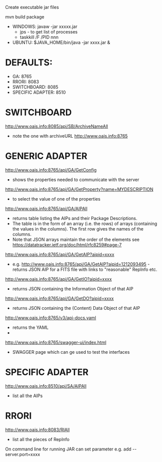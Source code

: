 Create executable jar files

mvn build package

- WINDOWS: javaw -jar xxxxx.jar
  - jps - to get list of processes
  - taskkill /F /PID nnn
- UBUNTU:  $JAVA_HOME/bin/java -jar xxxx.jar &

# DEFAULTS:
- GA: 8765
- RRORI: 8083
- SWITCHBOARD: 8085
- SPECIFIC ADAPTER: 8510

# SWITCHBOARD
http://www.oais.info:8085/api/SB/ArchiveNameAll
- note the one with archiveURL http://www.oais.info:8765

# GENERIC ADAPTER
http://www.oais.info:8765/api/GA/GetConfig
- shows the properties needed to communicate with the server

http://www.oais.info:8765/api/GA/GetProperty?name=MYDESCRIPTION
- to select the value of one of the properties

http://www.oais.info:8765/api/GA/AIPAll		
- returns table listing the AIPs and their Package Descriptions.
- The table is in the form of an array (i.e. the rows) of arrays (containing the values in the columns). The first row gives the names of the columns.
- Note that JSON arrays maintain the order of the elements see https://datatracker.ietf.org/doc/html/rfc8259#page-7

http://www.oais.info:8765/api/GA/GetAIP?aipid=xxxx 
- e.g. http://www.oais.info:8765/api/GA/GetAIP?aipid=1212093495 - returns JSON AIP for a FITS file with links to "reasonable" RepInfo etc.

http://www.oais.info:8765/api/GA/GetIO?aipid=xxxx   
- returns JSON containing the Information Object of that AIP

http://www.oais.info:8765/api/GA/GetDO?aipid=xxxx   
- returns JSON containing the (Content) Data Object of that AIP

http://www.oais.info:8765/v3/api-docs.yaml
- returns the YAML
- 
http://www.oais.info:8765/swagger-ui/index.html
- SWAGGER page which can ge used to test the interfaces


# SPECIFIC ADAPTER
http://www.oais.info:8510/api/SA/AIPAll
- list all the AIPs

# RRORI
http://www.oais.info:8083/RIAll
- list all the pieces of RepInfo



On command line for running JAR can set parameter e.g. add --server.port=xxxx
